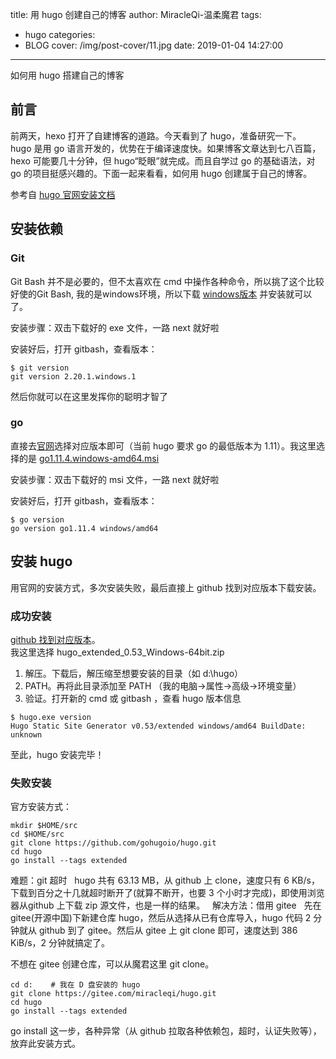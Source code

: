 title: 用 hugo 创建自己的博客
author: MiracleQi-温柔魔君
tags:
  - hugo
categories:
  - BLOG
cover: /img/post-cover/11.jpg
date: 2019-01-04 14:27:00
---
如何用 hugo 搭建自己的博客

## 前言
前两天，hexo 打开了自建博客的道路。今天看到了 hugo，准备研究一下。   
hugo 是用 go 语言开发的，优势在于编译速度快。如果博客文章达到七八百篇，hexo 可能要几十分钟，但 hugo“眨眼”就完成。而且自学过 go 的基础语法，对 go 的项目挺感兴趣的。下面一起来看看，如何用 hugo 创建属于自己的博客。

参考自 [hugo 官网安装文档](https://gohugo.io/getting-started/installing/#source)

## 安装依赖
### Git
Git Bash 并不是必要的，但不太喜欢在 cmd 中操作各种命令，所以挑了这个比较好使的Git Bash, 我的是windows环境，所以下载 [windows版本](https://git-for-windows.github.io/) 并安装就可以了。

安装步骤：双击下载好的 exe 文件，一路 next 就好啦

安装好后，打开 gitbash，查看版本：
```
$ git version
git version 2.20.1.windows.1
```
然后你就可以在这里发挥你的聪明才智了
### go
直接去[官网](https://golang.org/dl/)选择对应版本即可（当前 hugo 要求 go 的最低版本为 1.11）。我这里选择的是 [go1.11.4.windows-amd64.msi](https://dl.google.com/go/go1.11.4.windows-amd64.msi)

安装步骤：双击下载好的 msi 文件，一路 next 就好啦

安装好后，打开 gitbash，查看版本：
```
$ go version
go version go1.11.4 windows/amd64
```
## 安装 hugo
用官网的安装方式，多次安装失败，最后直接上 github 找到对应版本下载安装。
### 成功安装
[github 找到对应版本](https://github.com/gohugoio/hugo/releases)。  
我这里选择 hugo_extended_0.53_Windows-64bit.zip  
1. 解压。下载后，解压缩至想要安装的目录（如 d:\hugo）  
2. PATH。再将此目录添加至 PATH （我的电脑→属性→高级->环境变量）  
3. 验证。打开新的 cmd 或 gitbash ，查看 hugo 版本信息

```
$ hugo.exe version
Hugo Static Site Generator v0.53/extended windows/amd64 BuildDate: unknown
```
至此，hugo 安装完毕！

### 失败安装
官方安装方式：
```
mkdir $HOME/src
cd $HOME/src
git clone https://github.com/gohugoio/hugo.git
cd hugo
go install --tags extended
```
难题：git 超时  
hugo 共有 63.13 MB，从 github 上 clone，速度只有 6 KB/s，下载到百分之十几就超时断开了(就算不断开，也要 3 个小时才完成)，即使用浏览器从github 上下载 zip 源文件，也是一样的结果。  
解决方法：借用 gitee  
先在gitee(开源中国)下新建仓库 hugo，然后从选择从已有仓库导入，hugo 代码 2 分钟就从 github 到了 gitee。然后从 gitee 上 git clone 即可，速度达到 386 KiB/s，2 分钟就搞定了。

不想在 gitee 创建仓库，可以从魔君这里 git clone。
```
cd d:    # 我在 D 盘安装的 hugo
git clone https://gitee.com/miracleqi/hugo.git
cd hugo
go install --tags extended
```
go install 这一步，各种异常（从 github 拉取各种依赖包，超时，认证失败等），放弃此安装方式。